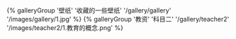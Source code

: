 <div class="gallery-group-main">
<!-- {% galleryGroup '老婆' '佳雯' '/gallery/wen' ''/images/wen/1.jpg'' %} -->
{% galleryGroup '壁纸' '收藏的一些壁纸' '/gallery/gallery' '/images/gallery/1.jpg' %}
{% galleryGroup '教资' '科目二' '/gallery/teacher2' '/images/teacher2/1.教育的概念.png' %}
</div>